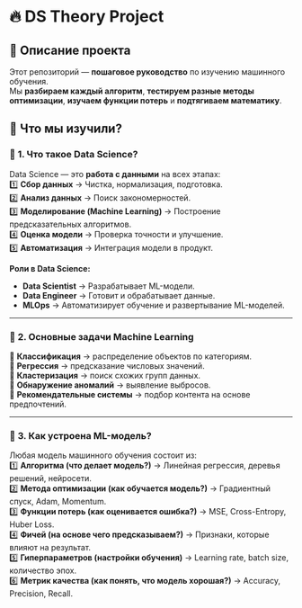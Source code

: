 # 🔥 DS Theory Project

## 📌 Описание проекта
Этот репозиторий — **пошаговое руководство** по изучению машинного обучения.  
Мы **разбираем каждый алгоритм**, **тестируем разные методы оптимизации**, **изучаем функции потерь** и **подтягиваем математику**.

## 📌 Что мы изучили?

### 🔹 **1. Что такое Data Science?**
Data Science — это **работа с данными** на всех этапах:  
1️⃣ **Сбор данных** → Чистка, нормализация, подготовка.  
2️⃣ **Анализ данных** → Поиск закономерностей.  
3️⃣ **Моделирование (Machine Learning)** → Построение предсказательных алгоритмов.  
4️⃣ **Оценка модели** → Проверка точности и улучшение.  
5️⃣ **Автоматизация** → Интеграция модели в продукт.  

**Роли в Data Science:**  
- **Data Scientist** → Разрабатывает ML-модели.  
- **Data Engineer** → Готовит и обрабатывает данные.  
- **MLOps** → Автоматизирует обучение и развертывание ML-моделей.  

---

### 🔹 **2. Основные задачи Machine Learning**
📌 **Классификация** → распределение объектов по категориям.  
📌 **Регрессия** → предсказание числовых значений.  
📌 **Кластеризация** → поиск схожих групп данных.  
📌 **Обнаружение аномалий** → выявление выбросов.  
📌 **Рекомендательные системы** → подбор контента на основе предпочтений.  

---

### 🔹 **3. Как устроена ML-модель?**
Любая модель машинного обучения состоит из:  
1️⃣ **Алгоритма (что делает модель?)** → Линейная регрессия, деревья решений, нейросети.  
2️⃣ **Метода оптимизации (как обучается модель?)** → Градиентный спуск, Adam, Momentum.  
3️⃣ **Функции потерь (как оценивается ошибка?)** → MSE, Cross-Entropy, Huber Loss.  
4️⃣ **Фичей (на основе чего предсказываем?)** → Признаки, которые влияют на результат.  
5️⃣ **Гиперпараметров (настройки обучения)** → Learning rate, batch size, количество эпох.  
6️⃣ **Метрик качества (как понять, что модель хорошая?)** → Accuracy, Precision, Recall.  